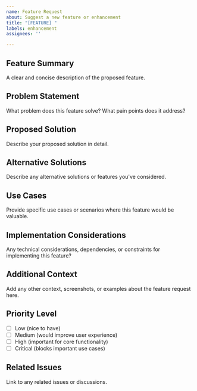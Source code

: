 ```yaml
---
name: Feature Request
about: Suggest a new feature or enhancement
title: "[FEATURE] "
labels: enhancement
assignees: ''

---
```


## Feature Summary
A clear and concise description of the proposed feature.

## Problem Statement
What problem does this feature solve? What pain points does it address?

## Proposed Solution
Describe your proposed solution in detail.

## Alternative Solutions
Describe any alternative solutions or features you've considered.

## Use Cases
Provide specific use cases or scenarios where this feature would be valuable.

## Implementation Considerations
Any technical considerations, dependencies, or constraints for implementing this feature?

## Additional Context
Add any other context, screenshots, or examples about the feature request here.

## Priority Level
- [ ] Low (nice to have)
- [ ] Medium (would improve user experience)
- [ ] High (important for core functionality)
- [ ] Critical (blocks important use cases)

## Related Issues
Link to any related issues or discussions.
